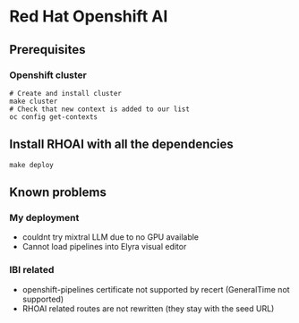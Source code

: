 # Red Hat Openshift AI

## Prerequisites

### Openshift cluster

```
# Create and install cluster
make cluster
# Check that new context is added to our list
oc config get-contexts
```

## Install RHOAI with all the dependencies

```
make deploy
```

## Known problems

### My deployment

- couldnt try mixtral LLM due to no GPU available
- Cannot load pipelines into Elyra visual editor

### IBI related

- openshift-pipelines certificate not supported by recert (GeneralTime not supported)
- RHOAI related routes are not rewritten (they stay with the seed URL)
